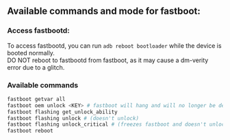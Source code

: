 ## Available commands and mode for fastboot:

### Access fastbootd:

To access fastbootd, you can run `adb reboot bootloader` while the device is booted normally.<br>
DO NOT reboot to fastbootd from fastboot, as it may cause a dm-verity error due to a glitch.

### Available commands

```sh
fastboot getvar all
fastboot oem unlock <KEY> # fastboot will hang and will no longer be detected. Уou will have to reboot
fastboot flashing get_unlock_ability
fastboot flashing unlock # (doesn't unlock)
fastboot flashing unlock_critical # (freezes fastboot and doesn't unlock)
fastboot reboot
```